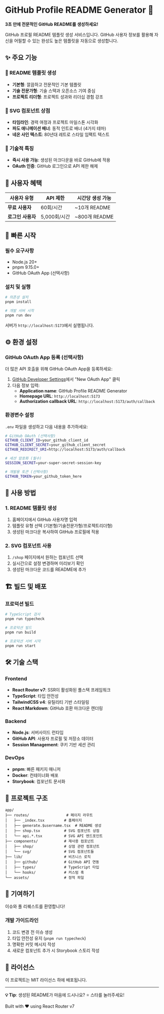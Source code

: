 # GitHub Profile README Generator 🚀

**3초 만에 전문적인 GitHub README를 생성하세요!**

GitHub 프로필 README 템플릿 생성 서비스입니다. GitHub 사용자 정보를 활용해 자신을 어필할 수 있는 완성도 높은 템플릿을 자동으로 생성합니다.

## ✨ 주요 기능

### 📝 README 템플릿 생성

- **기본형**: 깔끔하고 전문적인 기본 템플릿
- **기술 전문가형**: 기술 스택과 오픈소스 기여 중심
- **프로젝트 리더형**: 프로젝트 성과와 리더십 경험 강조

### 🎨 SVG 컴포넌트 상점

- **타임라인**: 경력 여정과 프로젝트 마일스톤 시각화
- **파도 애니메이션 배너**: 동적 인트로 배너 (4가지 테마)
- **네온 사인 텍스트**: 80년대 레트로 스타일 임팩트 텍스트

### 🔧 기술적 특징

- **즉시 사용 가능**: 생성된 마크다운을 바로 GitHub에 적용
- **OAuth 인증**: GitHub 로그인으로 API 제한 해제

## 🎯 사용자 혜택

| 사용자 유형 | API 제한 | 시간당 생성 가능 |
|-------------|----------|-----------------|
| **무료 사용자** | 60회/시간 | ~10개 README |
| **로그인 사용자** | 5,000회/시간 | ~800개 README |

## 🚀 빠른 시작

### 필수 요구사항

- Node.js 20+
- pnpm 9.15.0+
- GitHub OAuth App (선택사항)

### 설치 및 실행

```bash
# 의존성 설치
pnpm install

# 개발 서버 시작
pnpm run dev
```

서버가 `http://localhost:5173`에서 실행됩니다.

## ⚙️ 환경 설정

### GitHub OAuth App 등록 (선택사항)

더 많은 API 호출을 위해 GitHub OAuth App을 등록하세요:

1. [GitHub Developer Settings](https://github.com/settings/developers)에서 "New OAuth App" 클릭
2. 다음 정보 입력:
   - **Application name**: GitHub Profile README Generator
   - **Homepage URL**: `http://localhost:5173`
   - **Authorization callback URL**: `http://localhost:5173/auth/callback`

### 환경변수 설정

`.env` 파일을 생성하고 다음 내용을 추가하세요:

```bash
# GitHub OAuth (선택사항)
GITHUB_CLIENT_ID=your_github_client_id
GITHUB_CLIENT_SECRET=your_github_client_secret
GITHUB_REDIRECT_URI=http://localhost:5173/auth/callback

# 세션 암호화 (필수)
SESSION_SECRET=your-super-secret-session-key

# 개발용 토큰 (선택사항)
GITHUB_TOKEN=your_github_token_here
```

## 📱 사용 방법

### 1. README 템플릿 생성
1. 홈페이지에서 GitHub 사용자명 입력
2. 템플릿 유형 선택 (기본형/기술전문가형/프로젝트리더형)
3. 생성된 마크다운 복사하여 GitHub 프로필에 적용

### 2. SVG 컴포넌트 사용
1. `/shop` 페이지에서 원하는 컴포넌트 선택
2. 실시간으로 설정 변경하며 미리보기 확인
3. 생성된 마크다운 코드를 README에 추가

## 🏗️ 빌드 및 배포

### 프로덕션 빌드

```bash
# TypeScript 검사
pnpm run typecheck

# 프로덕션 빌드
pnpm run build

# 프로덕션 서버 시작
pnpm run start
```

## 🛠️ 기술 스택

### Frontend
- **React Router v7**: SSR이 활성화된 풀스택 프레임워크
- **TypeScript**: 타입 안전성
- **TailwindCSS v4**: 유틸리티 기반 스타일링
- **React Markdown**: GitHub 호환 마크다운 렌더링

### Backend
- **Node.js**: 서버사이드 런타임
- **GitHub API**: 사용자 프로필 및 저장소 데이터
- **Session Management**: 쿠키 기반 세션 관리

### DevOps
- **pnpm**: 빠른 패키지 매니저
- **Docker**: 컨테이너화 배포
- **Storybook**: 컴포넌트 문서화

## 🎨 프로젝트 구조

```
app/
├── routes/                 # 페이지 라우트
│   ├── _index.tsx         # 홈페이지
│   ├── generate.$username.tsx  # README 생성
│   ├── shop.tsx           # SVG 컴포넌트 상점
│   └── api.*.tsx          # SVG API 엔드포인트
├── components/            # 재사용 컴포넌트
│   ├── shop/              # 상점 관련 컴포넌트
│   └── svg/               # SVG 컴포넌트들
├── lib/                   # 비즈니스 로직
│   ├── github/            # GitHub API 연동
│   ├── types/             # TypeScript 타입
│   └── hooks/             # 커스텀 훅
└── assets/                # 정적 파일
```

## 🤝 기여하기

이슈와 풀 리퀘스트를 환영합니다!

### 개발 가이드라인
1. 코드 변경 전 이슈 생성
2. 타입 안전성 유지 (`pnpm run typecheck`)
3. 명확한 커밋 메시지 작성
4. 새로운 컴포넌트 추가 시 Storybook 스토리 작성

## 📄 라이선스

이 프로젝트는 MIT 라이선스 하에 배포됩니다.

---

**💡 Tip**: 생성된 README가 마음에 드시나요? ⭐ 스타를 눌러주세요!

Built with ❤️ using React Router v7
